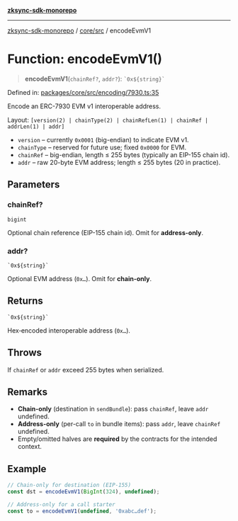 [**zksync-sdk-monorepo**](../../../README.md)

---

[zksync-sdk-monorepo](../../../README.md) / [core/src](../README.md) / encodeEvmV1

# Function: encodeEvmV1()

> **encodeEvmV1**(`chainRef?`, `addr?`): `` `0x${string}` ``

Defined in: [packages/core/src/encoding/7930.ts:35](https://github.com/dutterbutter/zksync-sdk/blob/128d557933eb10f01edd78c0b3392137ca480daf/packages/core/src/encoding/7930.ts#L35)

Encode an ERC-7930 EVM v1 interoperable address.

Layout: `[version(2) | chainType(2) | chainRefLen(1) | chainRef | addrLen(1) | addr]`

- `version` – currently `0x0001` (big-endian) to indicate EVM v1.
- `chainType` – reserved for future use; fixed `0x0000` for EVM.
- `chainRef` – big-endian, length ≤ 255 bytes (typically an EIP-155 chain id).
- `addr` – raw 20-byte EVM address; length ≤ 255 bytes (20 in practice).

## Parameters

### chainRef?

`bigint`

Optional chain reference (EIP-155 chain id). Omit for **address-only**.

### addr?

`` `0x${string}` ``

Optional EVM address (`0x…`). Omit for **chain-only**.

## Returns

`` `0x${string}` ``

Hex‐encoded interoperable address (`0x…`).

## Throws

If `chainRef` or `addr` exceed 255 bytes when serialized.

## Remarks

- **Chain-only** (destination in `sendBundle`): pass `chainRef`, leave `addr` undefined.
- **Address-only** (per-call `to` in bundle items): pass `addr`, leave `chainRef` undefined.
- Empty/omitted halves are **required** by the contracts for the intended context.

## Example

```ts
// Chain-only for destination (EIP-155)
const dst = encodeEvmV1(BigInt(324), undefined);

// Address-only for a call starter
const to = encodeEvmV1(undefined, '0xabc…def');
```
